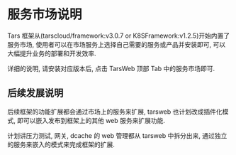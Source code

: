 # 服务市场说明

Tars 框架从(tarscloud/framework:v3.0.7 or K8SFramework:v1.2.5)开始内置了服务市场, 使用者可以在市场服务上选择自己需要的服务或产品并安装即可, 可以大幅提升业务的部署和开发效率.

详细的说明, 请安装对应版本后, 点击 TarsWeb 顶部 Tab 中的服务市场即可.

## 后续发展说明

后续框架的功能扩展都会通过市场上的服务来扩展, tarsweb 也计划改成插件化模式, 即可以嵌入发布到框架上的其他 web 服务来扩展功能.

计划讲压力测试, 网关, dcache 的 web 管理都从 tarsweb 中拆分出来, 通过独立的服务来嵌入的模式来完成框架的扩展.
